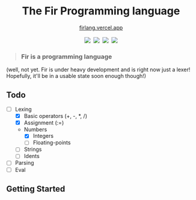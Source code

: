 <div align="center">
    <h1>The Fir Programming language</h1>
    <a href="https://firlang.vercel.app">firlang.vercel.app</a><br/>
    <br/>
    <a href="https://github.com/firlang/fir/blob/main/LICENSE"><img src="https://img.shields.io/github/license/firlang/fir"></a>
    &nbsp;<a href="https://github.com/firlang/fir/actions"><img src="https://img.shields.io/github/actions/workflow/status/firlang/fir/go.yml"></a>
    &nbsp;<a href="https://github.com/firlang/fir/blob/main/go.mod"><img src="https://img.shields.io/github/go-mod/go-version/firlang/fir"></a>
    &nbsp;<img src="https://img.shields.io/github/languages/code-size/firlang/fir">
</div>

> ### Fir is a programming language

(well, not yet. Fir is under heavy development and is right now just a lexer! Hopefully, it'll be in a usable state soon enough though!)

## Todo
- [ ] Lexing
    - [x] Basic operators (+, -, *, /)
    - [x] Assignment (:=)
    - Numbers
        - [x] Integers
        - [ ] Floating-points
    - [ ] Strings
    - [ ] Idents
- [ ] Parsing
- [ ] Eval

## Getting Started
